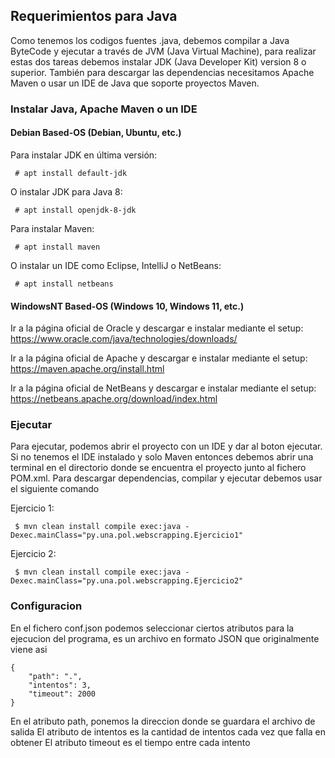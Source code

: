 ## Requerimientos para Java

Como tenemos los codigos fuentes .java, debemos compilar a Java ByteCode y ejecutar a través de JVM (Java Virtual Machine), para realizar estas dos tareas debemos instalar JDK (Java Developer Kit) version 8 o superior.
También para descargar las dependencias necesitamos Apache Maven o usar un IDE de Java que soporte proyectos Maven.

### Instalar Java, Apache Maven o un IDE

#### Debian Based-OS (Debian, Ubuntu, etc.)

Para instalar JDK en última versión:

```
 # apt install default-jdk
```

O instalar JDK para Java 8:

```
 # apt install openjdk-8-jdk
```

Para instalar Maven:

```
 # apt install maven
```
O instalar un IDE como Eclipse, IntelliJ o NetBeans:
```
 # apt install netbeans
```

#### WindowsNT Based-OS (Windows 10, Windows 11, etc.)

Ir a la página oficial de Oracle y descargar e instalar mediante el setup: https://www.oracle.com/java/technologies/downloads/

Ir a la página oficial de Apache y descargar e instalar mediante el setup: https://maven.apache.org/install.html

Ir a la página oficial de NetBeans y descargar e instalar mediante el setup: https://netbeans.apache.org/download/index.html


### Ejecutar

Para ejecutar, podemos abrir el proyecto con un IDE y dar al boton ejecutar.
Si no tenemos el IDE instalado y solo Maven entonces debemos abrir una terminal en el directorio donde se encuentra el proyecto junto al fichero POM.xml.
Para descargar dependencias, compilar y ejecutar debemos usar el siguiente comando

Ejercicio 1:

```
 $ mvn clean install compile exec:java -Dexec.mainClass="py.una.pol.webscrapping.Ejercicio1"
```

Ejercicio 2:

```
 $ mvn clean install compile exec:java -Dexec.mainClass="py.una.pol.webscrapping.Ejercicio2"
```

### Configuracion

En el fichero conf.json podemos seleccionar ciertos atributos para la ejecucion del programa, es un archivo en formato JSON que originalmente viene asi

```
{
    "path": ".",
    "intentos": 3,
    "timeout": 2000
}
```
En el atributo path, ponemos la direccion donde se guardara el archivo de salida
El atributo de intentos es la cantidad de intentos cada vez que falla en obtener
El atributo timeout es el tiempo entre cada intento
